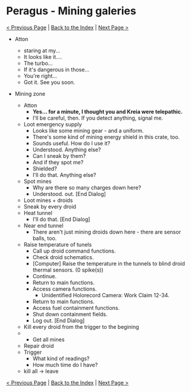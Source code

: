 # Peragus - Mining galeries

[< Previous Page](../02_Peragus.md) |
[Back to the Index](../index.md) |
[Next Page >](./04_Peragus.md)

- Atton
    - staring at my...
    - It looks like it....
    - The turbo...
    - If it's dangerous in those...
    - You're right...
    - Got it. See you soon.

- Mining zone
    - Atton
        - **Yes... for a minute, I thought you and Kreia were telepathic.**
        - I'll be careful, then. If you detect anything, signal me.
    - Loot emergency supply
        - Looks like some mining gear - and a uniform.
        - There's some kind of mining energy shield in this crate, too.
        - Sounds useful. How do I use it?
        - Understood. Anything else?
        - Can I sneak by them?
        - And if they spot me?
        - Shielded?
        - I'll do that. Anything else?
    - Spot mines
        - Why are there so many charges down here?
        - Understood. <FullName> out. [End Dialog]
    - Loot mines + droids
    - Sneak by every droid
    - Heat tunnel
        - I'll do that. [End Dialog]
    - Near end tunnel
        - There aren't just mining droids down here - there are sensor balls, too.
    - Raise temperature of tunels
        - Call up droid command functions.
        - Check droid schematics.
        - [Computer] Raise the temperature in the tunnels to blind droid thermal sensors. (0 spike(s))
        - Continue.
        - Return to main functions.
        - Access camera functions.
            - Unidentified Holorecord Camera: Work Claim 12-34.
        - Return to main functions.
        - Access fuel containment functions.
        - Shut down containment fields.
        - Log out. [End Dialog]
    - Kill every droid from the trigger to the begining
    - + Get all mines
    - Repair droid
    - Trigger
        - What kind of readings?
        - How much time do I have?
    - kill all -> leave


[< Previous Page](../02_Peragus.md) |
[Back to the Index](../index.md) |
[Next Page >](./04_Peragus.md)
